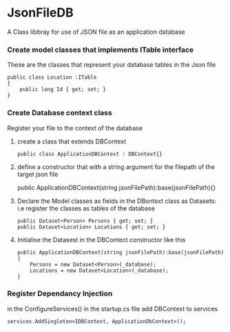 # JsonFileDB
A Class libbray for use of JSON file as an application database 

### Create model classes that implements ITable interface
These are the classes that represent your database tables in the Json file

    public class Location :ITable
    {
        public long Id { get; set; }
    }

### Create Database context class
Register your file to the context of the database

 1. create a class that extends DBContext
 

        public class ApplicationDBContext : DBContext{}
  
 2. define a constructor that with a string argument for the filepath of the target json file

    public ApplicationDBContext(string jsonFilePath):base(jsonFilePath){}

 3. Declare the Model classes as fields in the DBontext class as Datasets: i.e register the classes as tables of the database
 

        public Dataset<Person> Persons { get; set; }
        public Dataset<Location> Locations { get; set; }
  

 4. Initialise the Datasest in the DBContect constructor like this

        public ApplicationDBContext(string jsonFilePath):base(jsonFilePath)
        {
            Persons = new Dataset<Person>(_database);
            Locations = new Dataset<Location>(_database);
        }

 ### Register Dependancy Injection
 in the ConfigureServices() in the startup.cs file add DBContext to services
 

    services.AddSingleton<IDBContext, ApplicationDbContext>();


